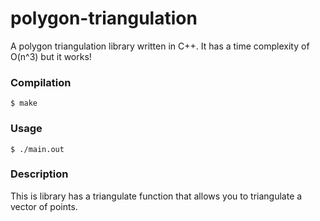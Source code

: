 # polygon-triangulation
A polygon triangulation library written in C++. It has a time complexity
of O(n^3) but it works!

### Compilation

    $ make

### Usage

    $ ./main.out

### Description
This is library has a triangulate function that allows you to triangulate
a vector of points.

